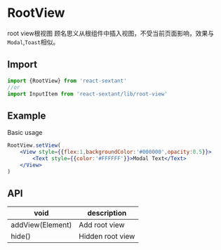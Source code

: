 # RootView

root view根视图
顾名思义从根组件中插入视图，不受当前页面影响，效果与`Modal`,`Toast`相似。

## Import
```jsx harmony
import {RootView} from 'react-sextant'
//or
import InputItem from 'react-sextant/lib/root-view'
```
## Example
Basic usage
```jsx harmony
RootView.setView(
    <View style={{flex:1,backgroundColor:'#000000',opacity:0.5}}>
        <Text style={{color:'#FFFFFF'}}>Modal Text</Text>
    </View>
)
```
## API

| void | description |
|----|----|
|addView(Element)|Add root view|
|hide()|Hidden root view|
